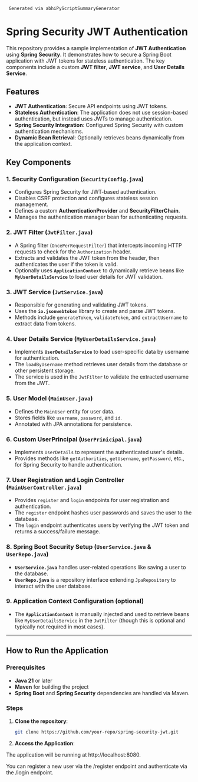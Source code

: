 `` Generated via abhiPyScriptSummaryGenerator``
# Spring Security JWT Authentication

This repository provides a sample implementation of **JWT Authentication** using **Spring Security**. It demonstrates how to secure a Spring Boot application with JWT tokens for stateless authentication. The key components include a custom **JWT filter**, **JWT service**, and **User Details Service**.

## Features
- **JWT Authentication**: Secure API endpoints using JWT tokens.
- **Stateless Authentication**: The application does not use session-based authentication, but instead uses JWTs to manage authentication.
- **Spring Security Integration**: Configured Spring Security with custom authentication mechanisms.
- **Dynamic Bean Retrieval**: Optionally retrieves beans dynamically from the application context.

## Key Components

### 1. **Security Configuration (`SecurityConfig.java`)**
   - Configures Spring Security for JWT-based authentication.
   - Disables CSRF protection and configures stateless session management.
   - Defines a custom **AuthenticationProvider** and **SecurityFilterChain**.
   - Manages the authentication manager bean for authenticating requests.

### 2. **JWT Filter (`JwtFilter.java`)**
   - A Spring filter (`OncePerRequestFilter`) that intercepts incoming HTTP requests to check for the `Authorization` header.
   - Extracts and validates the JWT token from the header, then authenticates the user if the token is valid.
   - Optionally uses **`ApplicationContext`** to dynamically retrieve beans like **`MyUserDetailsService`** to load user details for JWT validation.

### 3. **JWT Service (`JwtService.java`)**
   - Responsible for generating and validating JWT tokens.
   - Uses the **`io.jsonwebtoken`** library to create and parse JWT tokens.
   - Methods include `generateToken`, `validateToken`, and `extractUsername` to extract data from tokens.

### 4. **User Details Service (`MyUserDetailsService.java`)**
   - Implements **`UserDetailsService`** to load user-specific data by username for authentication.
   - The `loadByUsername` method retrieves user details from the database or other persistent storage.
   - The service is used in the `JwtFilter` to validate the extracted username from the JWT.

### 5. **User Model (`MainUser.java`)**
   - Defines the `MainUser` entity for user data.
   - Stores fields like `username`, `password`, and `id`.
   - Annotated with JPA annotations for persistence.

### 6. **Custom UserPrincipal (`UserPrinicipal.java`)**
   - Implements `UserDetails` to represent the authenticated user's details.
   - Provides methods like `getAuthorities`, `getUsername`, `getPassword`, etc., for Spring Security to handle authentication.

### 7. **User Registration and Login Controller (`MainUserController.java`)**
   - Provides `register` and `login` endpoints for user registration and authentication.
   - The `register` endpoint hashes user passwords and saves the user to the database.
   - The `login` endpoint authenticates users by verifying the JWT token and returns a success/failure message.

### 8. **Spring Boot Security Setup (`UserService.java` & `UserRepo.java`)**
   - **`UserService.java`** handles user-related operations like saving a user to the database.
   - **`UserRepo.java`** is a repository interface extending `JpaRepository` to interact with the user database.

### 9. **Application Context Configuration (optional)**
   - The **`ApplicationContext`** is manually injected and used to retrieve beans like `MyUserDetailsService` in the `JwtFilter` (though this is optional and typically not required in most cases).

---

## How to Run the Application

### Prerequisites
- **Java 21** or later
- **Maven** for building the project
- **Spring Boot** and **Spring Security** dependencies are handled via Maven.

### Steps
1. **Clone the repository**:
   ```bash
   git clone https://github.com/your-repo/spring-security-jwt.git

2. **Access the Application**:

The application will be running at http://localhost:8080.

You can register a new user via the /register endpoint and authenticate via the /login endpoint.
